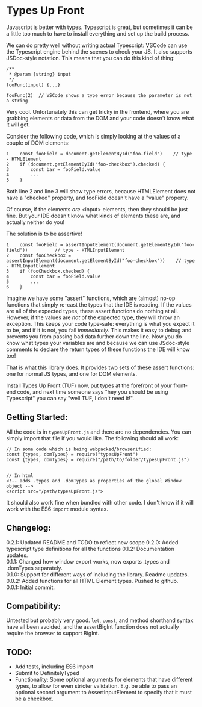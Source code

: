 # Types Up Front

Javascript is better with types.  Typescript is great, but sometimes it can be a little too much to have to install everything and set up the build process.  

We can do pretty well without writing actual Typescript: VSCode can use the Typescript engine behind the scenes to check your JS.  It also supports JSDoc-style notation.  This means that you can do this kind of thing:
```
/** 
 * @param {string} input
 */
fooFunc(input) {...}

fooFunc(2)  // VSCode shows a type error because the parameter is not a string
```  

Very cool.  Unfortunately this can get tricky in the frontend, where you are grabbing elements or data from the DOM and your code doesn't know what it will get.  

Consider the following code, which is simply looking at the values of a couple of DOM elements:
```
1    const fooField = document.getElementById("foo-field")    // type - HTMLElement
2    if (document.getElementById("foo-checkbox").checked) {
3        const bar = fooField.value                           
4        ...
5    }
```
Both line 2 and line 3 will show type errors, because HTMLElement does not have a "checked" property, and fooField doesn't have a "value" property.

Of course, if the elements *are* \<input\> elements, then they should be just fine.  But your IDE doesn't know what kinds of elements these are, and actually neither do you!

The solution is to be assertive!
```
1    const fooField = assertInputElement(document.getElementById("foo-field"))          // type - HTMLInputElement
2    const fooCheckbox = assertInputElement(document.getElementById("foo-checkbox"))    // type - HTMLInputElement
3    if (fooCheckbox.checked) {    
4        const bar = fooField.value
5        ...
6    }
```  

Imagine we have some "assert" functions, which are (almost) no-op functions that simply re-cast the types that the IDE is reading.  If the values are all of the expected types, these assert functions do nothing at all.  However, if the values are *not* of the expected type, they will throw an exception.  This keeps your code type-safe: everything is what you expect it to be, and if it is not, you fail *immediately*.  This makes it easy to debug and prevents you from passing bad data further down the line.  Now you do know what types your variables are and because we can use JSdoc-style comments to declare the return types of these functions the IDE will know too!  

That is what this library does.  It provides two sets of these assert functions: one for normal JS types, and one for DOM elements.

Install Types Up Front (TUF) now, put types at the forefront of your front-end code, and next time someone says "hey you should be using Typescript" you can say "well TUF, I don't need it!".


## Getting Started:  
All the code is in `typesUpFront.js` and there are no dependencies.  You can simply import that file if you would like.  The following should all work:

```
// In some code which is being webpacked/browserified:
const {types, domTypes} = require("typesUpFront")  
const {types, domTypes} = require("/path/to/folder/typesUpFront.js")


// In html
<!-- adds .types and .domTypes as properties of the global Window object -->
<script src="/path/typesUpFront.js">
```
It should also work fine when bundled with other code.  I don't know if it will work with the ES6 `import` module syntax.

## Changelog:  
0.2.1:  Updated README and TODO to reflect new scope
0.2.0:  Added typescript type definitions for all the functions
0.1.2:  Documentation updates.  
0.1.1:  Changed how window export works, now exports .types and .domTypes separately.  
0.1.0:  Support for different ways of including the library.  Readme updates.  
0.0.2:  Added functions for all HTML Element types.  Pushed to github.  
0.0.1:  Initial commit.  


## Compatibility:  
Untested but probably very good.  `let`, `const`, and method shorthand syntax have all been avoided, and the assertBigInt function does not actually require the browser to support BigInt.

## TODO:
- Add tests, including ES6 import
- Submit to DefinitelyTyped
- Functionality:  Some optional arguments for elements that have different types, to allow for even stricter validation.  E.g. be able to pass an optional second argument to AssertInputElement to specify that it must be a checkbox.   
